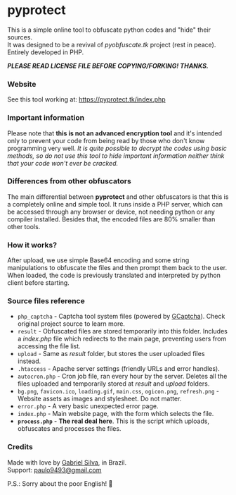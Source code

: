 # pyprotect
This is a simple online tool to obfuscate python codes and "hide" their sources.\
It was designed to be a revival of _pyobfuscate.tk_ project (rest in peace). Entirely developed in PHP.

_**PLEASE READ LICENSE FILE BEFORE COPYING/FORKING! THANKS.**_

### Website
See this tool working at: https://pyprotect.tk/index.php

### Important information
Please note that **this is not an advanced encryption tool** and it's intended only to prevent your code from being read by those who don't know programming very well. _It is quite possible to decrypt the codes using basic methods, so do not use this tool to hide important information neither think that your code won't ever be cracked._

### Differences from other obfuscators
The main differential between **pyprotect** and other obfuscators is that this is a completely online and simple tool. It runs inside a PHP server, which can be accessed through any browser or device, not needing python or any compiler installed. Besides that, the encoded files are 80% smaller than other tools.

### How it works?
After upload, we use simple Base64 encoding and some string manipulations to obfuscate the files and then prompt them back to the user. When loaded, the code is previously translated and interpreted by python client before starting.

### Source files reference
* `php_captcha` - Captcha tool system files (powered by [GCaptcha](https://pyprotect.tk/gcaptcha)). Check original project source to learn more.
* `result` - Obfuscated files are stored temporarily into this folder. Includes a _index.php_ file which redirects to the main page, preventing users from accessing the file list.
* `upload` - Same as _result_ folder, but stores the user uploaded files instead.
* `.htaccess` - Apache server settings (friendly URLs and error handles).
* `autocron.php` - Cron job file, ran every hour by the server. Deletes all the files uploaded and temporarily stored at _result_ and _upload_ folders.
* `bg.png`, `favicon.ico`, `loading.gif`, `main.css`, `ogicon.png`, `refresh.png` - Website assets as images and stylesheet. Do not matter.
* `error.php` - A very basic unexpected error page.
* `index.php` - Main website page, with the form which selects the file.
* **`process.php`** - **The real deal here**. This is the script which uploads, obfuscates and processes the files.

### Credits
Made with love by [Gabriel Silva](https://pyprotect.tk), in Brazil.\
Support: paulo9493@gmail.com

P.S.: Sorry about the poor English! :poop:
